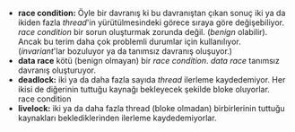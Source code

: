 + **race condition:** Öyle bir davranış ki bu davranıştan çıkan sonuç iki ya da ikiden fazla _thread_'in yürütülmesindeki görece sıraya göre değişebiliyor.
_race condition_ bir sorun oluşturmak zorunda değil. (_benign_ olabilir). Ancak bu terim daha çok problemli durumlar için kullanılıyor. (_invariant_'lar bozuluyor ya da tanımsız davranış oluşuyor.)
+ **data race** kötü (benign olmayan) bir _race condition_. _data race_ tanımsız davranış oluşturuyor.
+ **deadlock:** iki ya da daha fazla sayıda _thread_ ilerleme kaydedemiyor. Her ikisi de diğerinin tuttuğu kaynağı bekleyecek şekilde bloke oluyorlar.
race condition
+ **livelock:** iki ya da daha fazla thread (bloke olmadan) birbirlerinin tuttuğu kaynakları beklediklerinden ilerleme kaydedemiyorlar.
